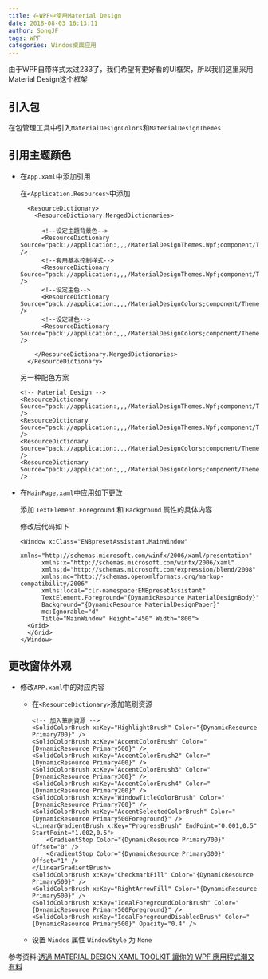 ```yaml
---
title: 在WPF中使用Material Design
date: 2018-08-03 16:13:11
author: SongJF
tags: WPF
categories: Windos桌面应用
---
```


由于WPF自带样式太过233了，我们希望有更好看的UI框架，所以我们这里采用Material Design这个框架

<!--more-->

## 引入包

 在包管理工具中引入`MaterialDesignColors`和`MaterialDesignThemes`


## 引用主题颜色

- 在`App.xaml`中添加引用

   在`<Application.Resources>`中添加

  ``` xaml
    <ResourceDictionary>
      <ResourceDictionary.MergedDictionaries>

        <!--设定主題背景色-->
        <ResourceDictionary Source="pack://application:,,,/MaterialDesignThemes.Wpf;component/Themes/MaterialDesignTheme.Dark.xaml" />
        <!--套用基本控制样式-->
        <ResourceDictionary Source="pack://application:,,,/MaterialDesignThemes.Wpf;component/Themes/MaterialDesignTheme.Defaults.xaml" />
        <!--设定主色-->
        <ResourceDictionary Source="pack://application:,,,/MaterialDesignColors;component/Themes/Recommended/Primary/MaterialDesignColor.Red.xaml" />
        <!--设定辅色-->
        <ResourceDictionary Source="pack://application:,,,/MaterialDesignColors;component/Themes/Recommended/Accent/MaterialDesignColor.Red.xaml" />

      </ResourceDictionary.MergedDictionaries>
    </ResourceDictionary>
  ```

  另一种配色方案

    ``` xaml
    <!-- Material Design -->
    <ResourceDictionary Source="pack://application:,,,/MaterialDesignThemes.Wpf;component/Themes/MaterialDesignTheme.Dark.xaml" />
    <ResourceDictionary Source="pack://application:,,,/MaterialDesignThemes.Wpf;component/Themes/MaterialDesignTheme.Defaults.xaml" />
    <ResourceDictionary Source="pack://application:,,,/MaterialDesignColors;component/Themes/Recommended/Primary/MaterialDesignColor.bluegrey.xaml" />
    <ResourceDictionary Source="pack://application:,,,/MaterialDesignColors;component/Themes/Recommended/Accent/MaterialDesignColor.DeepPurPle.xaml" />
    ```

- 在`MainPage.xaml`中应用如下更改

  添加 `TextElement.Foreground` 和 `Background` 属性的具体内容

  修改后代码如下

  ``` xaml
  <Window x:Class="ENBpresetAssistant.MainWindow"
        xmlns="http://schemas.microsoft.com/winfx/2006/xaml/presentation"
        xmlns:x="http://schemas.microsoft.com/winfx/2006/xaml"
        xmlns:d="http://schemas.microsoft.com/expression/blend/2008"
        xmlns:mc="http://schemas.openxmlformats.org/markup-compatibility/2006"
        xmlns:local="clr-namespace:ENBpresetAssistant"
        TextElement.Foreground="{DynamicResource MaterialDesignBody}"
        Background="{DynamicResource MaterialDesignPaper}"
        mc:Ignorable="d"
        Title="MainWindow" Height="450" Width="800">
    <Grid>
    </Grid>
  </Window>
  ```

## 更改窗体外观

- 修改`APP.xaml`中的对应内容

  - 在`<ResourceDictionary>`添加笔刷资源

    ``` xaml
    <!-- 加入筆刷資源 -->
    <SolidColorBrush x:Key="HighlightBrush" Color="{DynamicResource Primary700}" />
    <SolidColorBrush x:Key="AccentColorBrush" Color="{DynamicResource Primary500}" />
    <SolidColorBrush x:Key="AccentColorBrush2" Color="{DynamicResource Primary400}" />
    <SolidColorBrush x:Key="AccentColorBrush3" Color="{DynamicResource Primary300}" />
    <SolidColorBrush x:Key="AccentColorBrush4" Color="{DynamicResource Primary200}" />
    <SolidColorBrush x:Key="WindowTitleColorBrush" Color="{DynamicResource Primary700}" />
    <SolidColorBrush x:Key="AccentSelectedColorBrush" Color="{DynamicResource Primary500Foreground}" />
    <LinearGradientBrush x:Key="ProgressBrush" EndPoint="0.001,0.5" StartPoint="1.002,0.5">
        <GradientStop Color="{DynamicResource Primary700}" Offset="0" />
        <GradientStop Color="{DynamicResource Primary300}" Offset="1" />
    </LinearGradientBrush>
    <SolidColorBrush x:Key="CheckmarkFill" Color="{DynamicResource Primary500}" />
    <SolidColorBrush x:Key="RightArrowFill" Color="{DynamicResource Primary500}" />
    <SolidColorBrush x:Key="IdealForegroundColorBrush" Color="{DynamicResource Primary500Foreground}" />
    <SolidColorBrush x:Key="IdealForegroundDisabledBrush" Color="{DynamicResource Primary500}" Opacity="0.4" />
    ```

  - 设置 `Windos` 属性 `WindowStyle` 为 `None`



参考资料:[透過 MATERIAL DESIGN XAML TOOLKIT 讓你的 WPF 應用程式潮又有料]("http://ouch1978.github.io/2017/03/25/material-design-xaml-toolkit/")